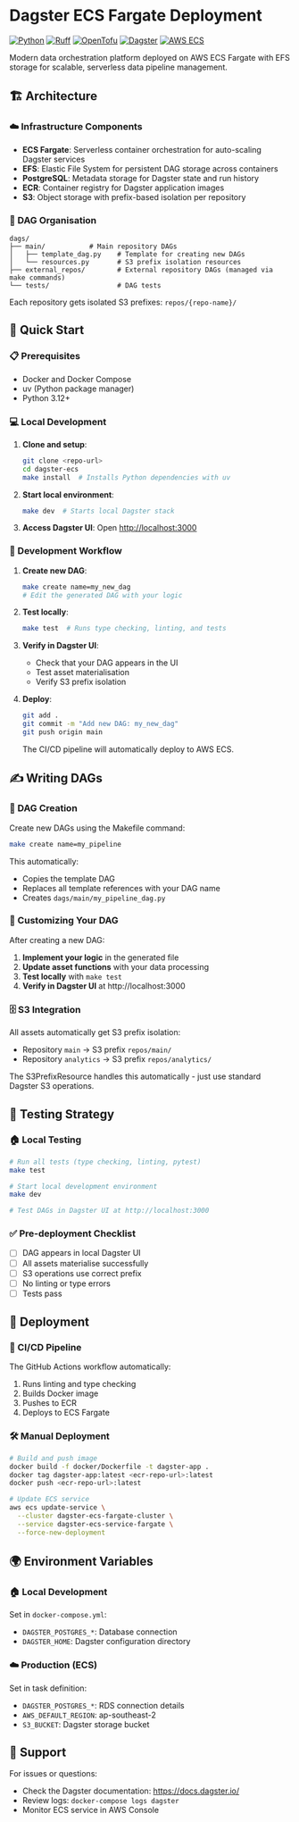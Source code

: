 # Dagster ECS Fargate Deployment

[![Python](https://img.shields.io/badge/python-3.12+-blue.svg)](https://www.python.org/downloads/)
[![Ruff](https://img.shields.io/endpoint?url=https://raw.githubusercontent.com/astral-sh/ruff/main/assets/badge/v2.json)](https://github.com/astral-sh/ruff)
[![OpenTofu](https://img.shields.io/badge/OpenTofu-1.6+-purple.svg)](https://opentofu.org/)
[![Dagster](https://img.shields.io/badge/Dagster-1.8+-orange.svg)](https://dagster.io/)
[![AWS ECS](https://img.shields.io/badge/AWS-ECS%20Fargate-orange.svg)](https://aws.amazon.com/ecs/)

Modern data orchestration platform deployed on AWS ECS Fargate with EFS storage for scalable, serverless data pipeline management.

## 🏗️ Architecture

### ☁️ Infrastructure Components

- **ECS Fargate**: Serverless container orchestration for auto-scaling Dagster services
- **EFS**: Elastic File System for persistent DAG storage across containers
- **PostgreSQL**: Metadata storage for Dagster state and run history
- **ECR**: Container registry for Dagster application images
- **S3**: Object storage with prefix-based isolation per repository

### 📁 DAG Organisation

```
dags/
├── main/           # Main repository DAGs
│   ├── template_dag.py    # Template for creating new DAGs
│   └── resources.py       # S3 prefix isolation resources
├── external_repos/        # External repository DAGs (managed via make commands)
└── tests/                 # DAG tests
```

Each repository gets isolated S3 prefixes: `repos/{repo-name}/`

## 🚀 Quick Start

### 📋 Prerequisites

- Docker and Docker Compose
- uv (Python package manager)
- Python 3.12+

### 💻 Local Development

1. **Clone and setup**:

   ```bash
   git clone <repo-url>
   cd dagster-ecs
   make install  # Installs Python dependencies with uv
   ```

2. **Start local environment**:

   ```bash
   make dev  # Starts local Dagster stack
   ```

3. **Access Dagster UI**:
   Open <http://localhost:3000>

### 🔄 Development Workflow

1. **Create new DAG**:

   ```bash
   make create name=my_new_dag
   # Edit the generated DAG with your logic
   ```

2. **Test locally**:

   ```bash
   make test  # Runs type checking, linting, and tests
   ```

3. **Verify in Dagster UI**:
   - Check that your DAG appears in the UI
   - Test asset materialisation
   - Verify S3 prefix isolation

4. **Deploy**:

   ```bash
   git add .
   git commit -m "Add new DAG: my_new_dag"
   git push origin main
   ```

   The CI/CD pipeline will automatically deploy to AWS ECS.

## ✍️ Writing DAGs

### 📝 DAG Creation

Create new DAGs using the Makefile command:

```bash
make create name=my_pipeline
```

This automatically:
- Copies the template DAG
- Replaces all template references with your DAG name
- Creates `dags/main/my_pipeline_dag.py`

### 🔧 Customizing Your DAG

After creating a new DAG:

1. **Implement your logic** in the generated file
2. **Update asset functions** with your data processing
3. **Test locally** with `make test`
4. **Verify in Dagster UI** at http://localhost:3000

### 🗄️ S3 Integration

All assets automatically get S3 prefix isolation:

- Repository `main` → S3 prefix `repos/main/`
- Repository `analytics` → S3 prefix `repos/analytics/`

The S3PrefixResource handles this automatically - just use standard Dagster S3 operations.

## 🧪 Testing Strategy

### 🏠 Local Testing

```bash
# Run all tests (type checking, linting, pytest)
make test

# Start local development environment
make dev

# Test DAGs in Dagster UI at http://localhost:3000
```

### ✅ Pre-deployment Checklist

- [ ] DAG appears in local Dagster UI
- [ ] All assets materialise successfully
- [ ] S3 operations use correct prefix
- [ ] No linting or type errors
- [ ] Tests pass

## 🚢 Deployment

### 🔄 CI/CD Pipeline

The GitHub Actions workflow automatically:

1. Runs linting and type checking
2. Builds Docker image
3. Pushes to ECR
4. Deploys to ECS Fargate

### 🛠️ Manual Deployment

```bash
# Build and push image
docker build -f docker/Dockerfile -t dagster-app .
docker tag dagster-app:latest <ecr-repo-url>:latest
docker push <ecr-repo-url>:latest

# Update ECS service
aws ecs update-service \
  --cluster dagster-ecs-fargate-cluster \
  --service dagster-ecs-service-fargate \
  --force-new-deployment
```

## 🌍 Environment Variables

### 🏠 Local Development

Set in `docker-compose.yml`:

- `DAGSTER_POSTGRES_*`: Database connection
- `DAGSTER_HOME`: Dagster configuration directory

### ☁️ Production (ECS)

Set in task definition:

- `DAGSTER_POSTGRES_*`: RDS connection details
- `AWS_DEFAULT_REGION`: ap-southeast-2
- `S3_BUCKET`: Dagster storage bucket


## 💬 Support

For issues or questions:

- Check the Dagster documentation: <https://docs.dagster.io/>
- Review logs: `docker-compose logs dagster`
- Monitor ECS service in AWS Console

